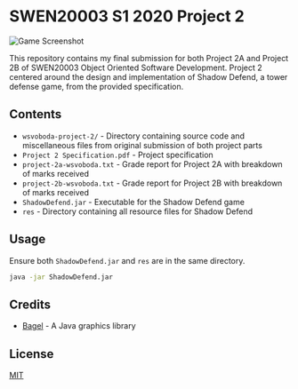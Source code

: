 # SWEN20003 S1 2020 Project 2

![Game Screenshot](screenshot.png)

This repository contains my final submission for both Project 2A and Project 2B of SWEN20003 Object Oriented Software Development. Project 2 centered around the design and implementation of Shadow Defend, a tower defense game, from the provided specification.

## Contents

- `wsvoboda-project-2/` - Directory containing source code and miscellaneous files from original submission of both project parts
- `Project 2 Specification.pdf` - Project specification
- `project-2a-wsvoboda.txt` - Grade report for Project 2A with breakdown of marks received
- `project-2b-wsvoboda.txt` - Grade report for Project 2B with breakdown of marks received
- `ShadowDefend.jar` - Executable for the Shadow Defend game
- `res` - Directory containing all resource files for Shadow Defend

## Usage

Ensure both `ShadowDefend.jar` and `res` are in the same directory.

```zsh
java -jar ShadowDefend.jar
```

## Credits

- [Bagel](https://people.eng.unimelb.edu.au/mcmurtrye/bagel-doc/) - A Java graphics library

## License

[MIT](https://choosealicense.com/licenses/mit/)
